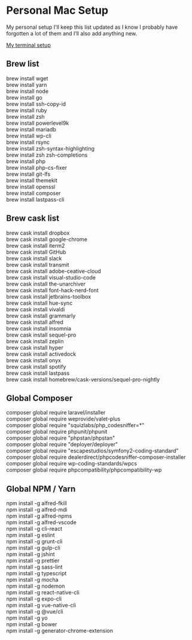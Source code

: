 # Personal Mac Setup

My personal setup I'll keep this list updated as I know I probably have forgotten a lot of them and I’ll also add anything new.

[My terminal setup](https://github.com/kdbaustert/personal-terminal-setup)

## Brew list

brew install wget  
brew install yarn  
brew install node  
brew install go  
brew install ssh-copy-id  
brew install ruby  
brew install zsh  
brew install powerlevel9k  
brew install mariadb  
brew install wp-cli  
brew install rsync  
brew install zsh-syntax-highlighting  
brew install zsh zsh-completions  
brew install php  
brew install php-cs-fixer  
brew install git-lfs  
brew install themekit   
brew install openssl    
brew install composer     
brew install lastpass-cli        

## Brew cask list

brew cask install dropbox  
brew cask install google-chrome  
brew cask install iterm2  
brew cask install GitHub  
brew cask install slack  
brew cask install transmit  
brew cask install adobe-ceative-cloud  
brew cask install visual-studio-code  
brew cask install the-unarchiver  
brew cask install font-hack-nerd-font  
brew cask install jetbrains-toolbox  
brew cask install hue-sync  
brew cask install vivaldi  
brew cask install grammarly  
brew cask install alfred  
brew cask install insomnia   
brew cask install sequel-pro   
brew cask install zeplin  
brew cask install hyper    
brew cask install activedock    
brew cask install onyx   
brew cask install spotify    
brew cask install lastpass   
brew cask install homebrew/cask-versions/sequel-pro-nightly    

## Global Composer

composer global require laravel/installer  
composer global require weprovide/valet-plus  
composer global require "squizlabs/php_codesniffer=*"  
composer global require phpunit/phpunit  
composer global require "phpstan/phpstan"  
composer global require "deployer/deployer"  
composer global require "escapestudios/symfony2-coding-standard"        
composer global require dealerdirect/phpcodesniffer-composer-installer     
composer global require wp-coding-standards/wpcs     
composer global require phpcompatibility/phpcompatibility-wp     


## Global NPM / Yarn  
npm install -g alfred-fkill   
npm install -g alfred-mdi  
npm install -g alfred-npms  
npm install -g alfred-vscode  
npm install -g cli-react  
npm install -g eslint  
npm install -g grunt-cli  
npm install -g gulp-cli  
npm install -g jshint  
npm install -g prettier  
npm install -g sass-lint  
npm install -g typescript  
npm install -g mocha  
npm install -g nodemon  
npm install -g react-native-cli  
npm install -g expo-cli  
npm install -g vue-native-cli  
npm install -g @vue/cli  
npm install -g yo  
npm install -g bower  
npm install -g generator-chrome-extension  
